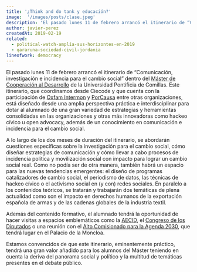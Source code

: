 ```yaml
---
title: '¿Think and do tank y educación?'
image:  '/images/posts/clase.jpeg'
description: 'El pasado lunes 11 de febrero arrancó el itinerario de “Comunicación, investigación e incidencia para el cambio social” dentro del Máster de Cooperación al Desarrollo de la Universidad Pontificia de Comillas.'
author: javier-perez
createdAt: 2019-02-19
related:
  - political-watch-amplía-sus-horizontes-en-2019
  - qararuna-sociedad-civil-jordania
lineofwork: democracy
---
```



El pasado lunes 11 de febrero arrancó el itinerario de “Comunicación, investigación e incidencia para el cambio social” dentro del [Máster de Cooperación al Desarrollo](https://www.comillas.edu/postgrado/master-universitario-en-cooperacion-internacional-al-desarrollo) de la Universidad Pontificia de Comillas. Este itinerario, que coordinamos desde Ciecode y que cuenta con la participación de [Oxfam Intermon](https://www.oxfamintermon.org/) y [PorCausa](https://porcausa.org/) entre otras organizaciones, está diseñado desde una amplia perspectiva práctica e interdisciplinar para dotar al alumnado de una gran variedad de estrategias y herramientas consolidadas en las organizaciones y otras más innovadoras como hackeo cívico u open advocacy, además de un conocimiento en comunicación e incidencia para el cambio social.

A lo largo de los dos meses de duración del itinerario, se abordarán cuestiones específicas sobre la investigación para el cambio social, cómo diseñar estrategias de comunicación y cómo llevar a cabo procesos de incidencia política y movilización social con impacto para lograr un cambio social real. Como no podía ser de otra manera, también habrá un espacio para las nuevas tendencias emergentes: el diseño de programas catalizadores de cambio social, el periodismo de datos, las técnicas de hackeo cívico o el activismo social en (y con) redes sociales. En paralelo a los contenidos teóricos, se tratarán y trabajarán dos temáticas de plena actualidad como son el impacto en derechos humanos de la exportación española de armas y de las cadenas globales de la industria textil.

Además del contenido formativo, el alumnado tendrá la oportunidad de hacer visitas a espacios emblemáticos como la [AECID](http://www.aecid.es/ES), el [Congreso de los Diputados](http://www.congreso.es/portal/page/portal/Congreso/Congreso) o una reunión con el [Alto Comisionado para la Agenda 2030](https://www.agenda2030.gob.es/es/funciones-del-alto-comisionado), que tendrá lugar en el Palacio de la Moncloa.

Estamos convencidos de que este itinerario, eminentemente práctico, tendrá una gran valor añadido para los alumnos del Máster teniendo en cuenta la deriva del panorama social y político y la multitud de temáticas presentes en el debate público.
